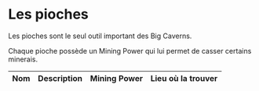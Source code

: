 # Les pioches

Les pioches sont le seul outil important des Big Caverns.

Chaque pioche possède un Mining Power qui lui permet de casser certains minerais.

|Nom|Description|Mining Power|Lieu où la trouver|
|-|-|-|-|
